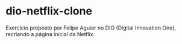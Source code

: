 # dio-netflix-clone
Exercício proposto por Felipe Aguiar no DIO (Digital Innovation One), recriando a página inicial da Netflix.

